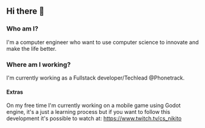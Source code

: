 ## Hi there 👋
 
### Who am I?
I'm a computer engineer who want to use computer science to innovate and make the life better.
 
### Where am I working?

I'm currently working as a Fullstack developer/Techlead @Phonetrack.
 
#### Extras

On my free time I'm currently working on a mobile game using Godot engine, it's a just a learning process but if you want to follow this development it's possible to watch at: https://www.twitch.tv/cs_nikito
